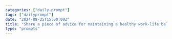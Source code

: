 ```yaml
---
categories: ["daily-prompt"]
tags: ["dailyprompt"]
date: "2024-08-25T15:00:00Z"
title: "Share a piece of advice for maintaining a healthy work-life balance."
type: "prompts"
---
```

